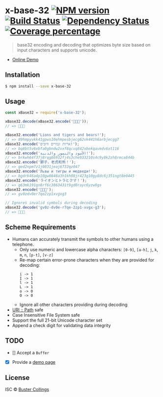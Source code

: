# x-base-32 [![NPM version][npm-image]][npm-url] [![Build Status][travis-image]][travis-url] [![Dependency Status][daviddm-image]][daviddm-url] [![Coverage percentage][coveralls-image]][coveralls-url]

> base32 encoding and decoding that optimizes byte size based on input characters and supports unicode.

* [Online Demo](https://rawgit.com/busterc/x-base-32/master/demo.html)

## Installation

```sh
$ npm install --save x-base-32
```

## Usage

```js
const xBase32 = require('x-base-32');

xBase32.decode(xBase32.encode('🦁🐯🐻'));
// => 🦁🐯🐻

xBase32.encode('Lions and tigers and bears!');
// => 89hmpyvkk41gpws10ehmpesbjecg62vk441h6arbjecgg7
xBase32.encode('אריות ונמרים ודובים!');
// => bq8bt5v6xbfa0gbndw2xxf8qcvq842xbekqavmdv6xt116
xBase32.encode('الأسود والنمور والدببة!');
// => brkwh64f37j8rqg86932fj4s3che933210s4c9y8k2zh8rmca844b
xBase32.encode('獅子，老虎和熊！');
// => ged2npm7z1j0031jeaj6732qz047
xBase32.encode('Львы и тигры и медведи!');
// => bgdrk46a4p10gw0848a3h1kh08jr423g10gy8dc6j351ngt8e0445
xBase32.encode('ライオンとトラとクマ！');
// => g63mk191gn8rf6c3863431t9gd0rayc6yzw0gs
xBase32.encode('🦁🐯🐻');
// => gv0zdv0er7qe2zp1xvgxg3

// Ignores invalid symbols during decoding
xBase32.decode('gv0z-dv0e-r7qe-2zp1-xvgx-g3');
// => 🦁🐯🐻
```

## Scheme Requirements

* Humans can accurately transmit the symbols to other humans using a telephone.
  * Only use numeric and lowercase alpha characters: `[0-9]`, `[a-h]`, `j`, `k`, `m`, `n`, `[p-t]`, `[v-z]`
  * Re-map certain error-prone characters when they are provided for decoding:
    ```
    i -> 1
    I -> 1
    l -> 1
    L -> 1
    o -> 0
    O -> 0
    ```
  * Ignore all other characters providing during decoding
* [URI :: Path](https://tools.ietf.org/html/rfc3986#section-3.3) safe
* Case Insensitive File System safe
* Support the full 21-bit Unicode character set
* Append a check digit for validating data integrity

## TODO

* [] Accept a `Buffer`
* [x] Provide a [demo page](https://rawgit.com/busterc/x-base-32/master/demo.html)

## License

ISC © [Buster Collings](https://about.me/buster)

[npm-image]: https://badge.fury.io/js/x-base-32.svg
[npm-url]: https://npmjs.org/package/x-base-32
[travis-image]: https://travis-ci.org/busterc/x-base-32.svg?branch=master
[travis-url]: https://travis-ci.org/busterc/x-base-32
[daviddm-image]: https://david-dm.org/busterc/x-base-32.svg?theme=shields.io
[daviddm-url]: https://david-dm.org/busterc/x-base-32
[coveralls-image]: https://coveralls.io/repos/busterc/x-base-32/badge.svg
[coveralls-url]: https://coveralls.io/r/busterc/x-base-32
